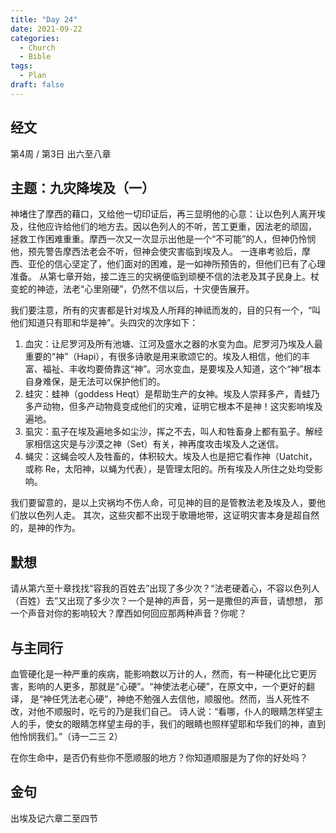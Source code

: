 ```yaml
---
title: "Day 24"
date: 2021-09-22
categories:
  - Church
  - Bible
tags:
  - Plan
draft: false
---
```


## 经文
第4周 / 第3日 出六至八章

## 主题：九灾降埃及（一）
神堵住了摩西的藉口，又给他一切印证后，再三显明他的心意：让以色列人离开埃及，往他应许给他们的地方去。因以色列人的不听，苦工更重，因法老的顽固，
拯救工作困难重重。摩西一次又一次显示出他是一个“不可能”的人，但神仍怜悯他，预先警告摩西法老会不听，但神会使灾害临到埃及人。
一连串考验后，摩西、亚伦的信心坚定了，他们面对的困难，是一如神所预告的，但他们已有了心理准备。
从第七章开始，接二连三的灾祸便临到顽梗不信的法老及其子民身上。杖变蛇的神迹，法老“心里刚硬”，仍然不信以后，十灾便告展开。

我们要注意，所有的灾害都是针对埃及人所拜的神祗而发的，目的只有一个，“叫他们知道只有耶和华是神”。头四灾的次序如下：
1. 血灾：让尼罗河及所有池塘、江河及盛水之器的水变为血。尼罗河乃埃及人最重要的“神”（Hapi），有很多诗歌是用来歌颂它的。埃及人相信，他们的丰富、福祉、丰收均要倚靠这“神”。河水变血，是要埃及人知道，这个“神”根本自身难保，是无法可以保护他们的。
2. 蛙灾：蛙神（goddess Heqt）是帮助生产的女神。埃及人崇拜多产，青蛙乃多产动物，但多产动物竟变成他们的灾难，证明它根本不是神！这灾影响埃及遍地。
3. 虱灾：虱子在埃及遍地多如尘沙，挥之不去，叫人和牲畜身上都有虱子。解经家相信这灾是与沙漠之神（Set）有关，神再度攻击埃及人之迷信。
4. 蝇灾：这蝇会咬人及牲畜的，体积较大。埃及人也是把它看作神（Uatchit，或称 Re，太阳神，以蝇为代表），是管理太阳的。所有埃及人所住之处均受影响。

我们要留意的，是以上灾祸均不伤人命，可见神的目的是管教法老及埃及人，要他们放以色列人走。
其次，这些灾都不出现于歌珊地带，这证明灾害本身是超自然的，是神的作为。

## 默想
请从第六至十章找找“容我的百姓去”出现了多少次？“法老硬着心，不容以色列人（百姓）去”又出现了多少次？一个是神的声音，另一是撒但的声音，请想想，
那一个声音对你的影响较大？摩西如何回应那两种声音？你呢？

## 与主同行
血管硬化是一种严重的疾病，能影响数以万计的人，然而，有一种硬化比它更厉害，影响的人更多，那就是“心硬”。“神使法老心硬”，在原文中，一个更好的翻译，
是“神任凭法老心硬”，神绝不勉强人去信他，顺服他。然而，当人死性不改，对他不顺服时，吃亏的乃是我们自己。
诗人说：“看哪，仆人的眼睛怎样望主人的手，使女的眼睛怎样望主母的手，我们的眼睛也照样望耶和华我们的神，直到他怜悯我们。”（诗一二三  2）

在你生命中，是否仍有些你不愿顺服的地方？你知道顺服是为了你的好处吗？

## 金句
出埃及记六章二至四节


